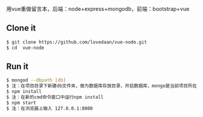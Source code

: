 用vue重做留言本，后端：node+express+mongodb，前端：bootstrap+vue

## Clone it

```bash
$ git clone https://github.com/lovedaan/vue-node.git
$ cd  vue-node
```

## Run it

```bash
$ mongod --dbpath [db]
$ 注：在项目目录下新建db文件夹，做为数据库存放目录，开启数据库，mongo是当前项目所在文件夹的完整路径,在cmd中运行敲回车，这个命令窗口要保持开启状态，不要去动它，更不要关闭
$ npm install
$ 注：在新的cmd命令窗口中运行npm install
$ npm start
$ 注：在浏览器上输入 127.0.0.1:8000
```